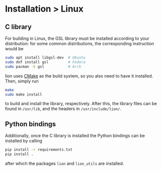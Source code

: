 # Installation > Linux
## C library

For building in Linux, the GSL library must be installed according to your distribution: for some common distributions, the corresponding instruction would be
```bash
sudo apt install libgsl-dev  # Ubuntu
sudo dnf install gsl         # Fedora
sudo pacman -S gsl           # Arch
```
lion uses [CMake](https://cmake.org/) as the build system, so you also need to have it installed. Then, simply run
```bash
make
sudo make install
```
to build and install the library, respectively. After this, the library files can be found in `/usr/lib`, and the headers in `/usr/include/lion/`.

## Python bindings

Additionally, once the C library is installed the Python bindings can be installed by calling
```bash
pip install -r requirements.txt
pip install .
```
after which the packages `lion` and `lion_utils` are installed.
